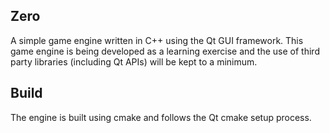 ## Zero
A simple game engine written in C++ using the Qt GUI framework. 
This game engine is being developed as a learning exercise and the use of third party libraries 
(including Qt APIs) will be kept to a minimum. 

## Build
The engine is built using cmake and follows the Qt cmake setup process. 
